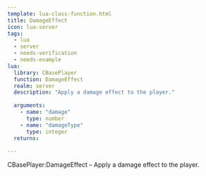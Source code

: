 ```yaml
---
template: lua-class-function.html
title: DamageEffect
icon: lua-server
tags:
  - lua
  - server
  - needs-verification
  - needs-example
lua:
  library: CBasePlayer
  function: DamageEffect
  realm: server
  description: "Apply a damage effect to the player."
  
  arguments:
    - name: "damage"
      type: number
    - name: "damageType"
      type: integer
  returns:
    
---
```


<div class="lua__search__keywords">
CBasePlayer:DamageEffect &#x2013; Apply a damage effect to the player.
</div>
